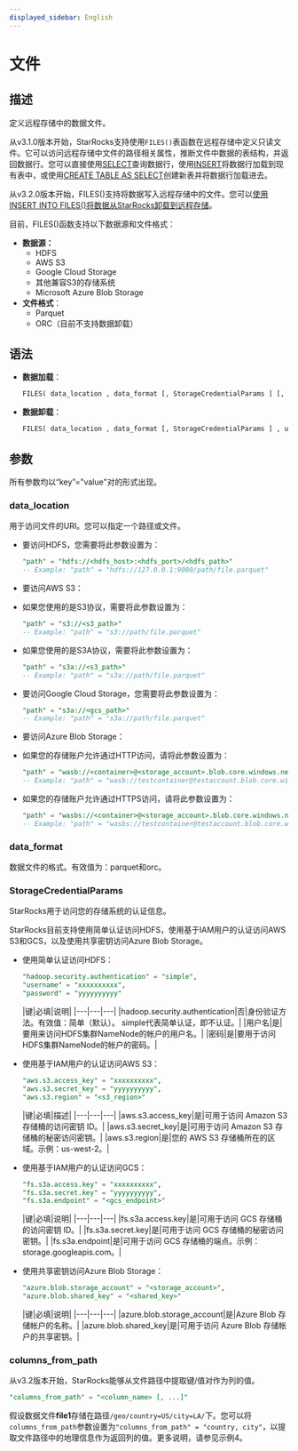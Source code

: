 ```yaml
---
displayed_sidebar: English
---
```


# 文件

## 描述

定义远程存储中的数据文件。

从v3.1.0版本开始，StarRocks支持使用`FILES()`表函数在远程存储中定义只读文件。它可以访问远程存储中文件的路径相关属性，推断文件中数据的表结构，并返回数据行。您可以直接使用[SELECT](../../sql-statements/data-manipulation/SELECT.md)查询数据行，使用[INSERT](../../sql-statements/data-manipulation/INSERT.md)将数据行加载到现有表中，或使用[CREATE TABLE AS SELECT](../../sql-statements/data-definition/CREATE_TABLE_AS_SELECT.md)创建新表并将数据行加载进去。

从v3.2.0版本开始，FILES()支持将数据写入远程存储中的文件。您可以[使用INSERT INTO FILES()将数据从StarRocks卸载到远程存储](../../../unloading/unload_using_insert_into_files.md)。

目前，FILES()函数支持以下数据源和文件格式：

- **数据源：**
  - HDFS
  - AWS S3
  - Google Cloud Storage
  - 其他兼容S3的存储系统
  - Microsoft Azure Blob Storage
- **文件格式**：
  - Parquet
  - ORC（目前不支持数据卸载）

## 语法

- **数据加载**：

  ```SQL
  FILES( data_location , data_format [, StorageCredentialParams ] [, columns_from_path ] )
  ```

- **数据卸载**：

  ```SQL
  FILES( data_location , data_format [, StorageCredentialParams ] , unload_data_param )
  ```

## 参数

所有参数均以“key”="value"对的形式出现。

### data_location

用于访问文件的URI。您可以指定一个路径或文件。

- 要访问HDFS，您需要将此参数设置为：

  ```SQL
  "path" = "hdfs://<hdfs_host>:<hdfs_port>/<hdfs_path>"
  -- Example: "path" = "hdfs://127.0.0.1:9000/path/file.parquet"
  ```

- 要访问AWS S3：

-   如果您使用的是S3协议，需要将此参数设置为：

    ```SQL
    "path" = "s3://<s3_path>"
    -- Example: "path" = "s3://path/file.parquet"
    ```

-   如果您使用的是S3A协议，需要将此参数设置为：

    ```SQL
    "path" = "s3a://<s3_path>"
    -- Example: "path" = "s3a://path/file.parquet"
    ```

- 要访问Google Cloud Storage，您需要将此参数设置为：

  ```SQL
  "path" = "s3a://<gcs_path>"
  -- Example: "path" = "s3a://path/file.parquet"
  ```

- 要访问Azure Blob Storage：

-   如果您的存储账户允许通过HTTP访问，请将此参数设置为：

    ```SQL
    "path" = "wasb://<container>@<storage_account>.blob.core.windows.net/<blob_path>"
    -- Example: "path" = "wasb://testcontainer@testaccount.blob.core.windows.net/path/file.parquet"
    ```

-   如果您的存储账户允许通过HTTPS访问，请将此参数设置为：

    ```SQL
    "path" = "wasbs://<container>@<storage_account>.blob.core.windows.net/<blob_path>"
    -- Example: "path" = "wasbs://testcontainer@testaccount.blob.core.windows.net/path/file.parquet"
    ```

### data_format

数据文件的格式。有效值为：parquet和orc。

### StorageCredentialParams

StarRocks用于访问您的存储系统的认证信息。

StarRocks目前支持使用简单认证访问HDFS，使用基于IAM用户的认证访问AWS S3和GCS，以及使用共享密钥访问Azure Blob Storage。

- 使用简单认证访问HDFS：

  ```SQL
  "hadoop.security.authentication" = "simple",
  "username" = "xxxxxxxxxx",
  "password" = "yyyyyyyyyy"
  ```

  |键|必填|说明|
|---|---|---|
  |hadoop.security.authentication|否|身份验证方法。有效值：简单（默认）。 simple代表简单认证，即不认证。|
  |用户名|是|要用来访问HDFS集群NameNode的帐户的用户名。|
  |密码|是|要用于访问HDFS集群NameNode的帐户的密码。|

- 使用基于IAM用户的认证访问AWS S3：

  ```SQL
  "aws.s3.access_key" = "xxxxxxxxxx",
  "aws.s3.secret_key" = "yyyyyyyyyy",
  "aws.s3.region" = "<s3_region>"
  ```

  |键|必填|描述|
|---|---|---|
  |aws.s3.access_key|是|可用于访问 Amazon S3 存储桶的访问密钥 ID。|
  |aws.s3.secret_key|是|可用于访问 Amazon S3 存储桶的秘密访问密钥。|
  |aws.s3.region|是|您的 AWS S3 存储桶所在的区域。示例：us-west-2。|

- 使用基于IAM用户的认证访问GCS：

  ```SQL
  "fs.s3a.access.key" = "xxxxxxxxxx",
  "fs.s3a.secret.key" = "yyyyyyyyyy",
  "fs.s3a.endpoint" = "<gcs_endpoint>"
  ```

  |键|必填|说明|
|---|---|---|
  |fs.s3a.access.key|是|可用于访问 GCS 存储桶的访问密钥 ID。|
  |fs.s3a.secret.key|是|可用于访问 GCS 存储桶的秘密访问密钥。|
  |fs.s3a.endpoint|是|可用于访问 GCS 存储桶的端点。示例：storage.googleapis.com。|

- 使用共享密钥访问Azure Blob Storage：

  ```SQL
  "azure.blob.storage_account" = "<storage_account>",
  "azure.blob.shared_key" = "<shared_key>"
  ```

  |键|必填|说明|
|---|---|---|
  |azure.blob.storage_account|是|Azure Blob 存储帐户的名称。|
  |azure.blob.shared_key|是|可用于访问 Azure Blob 存储帐户的共享密钥。|

### columns_from_path

从v3.2版本开始，StarRocks能够从文件路径中提取键/值对作为列的值。

```SQL
"columns_from_path" = "<column_name> [, ...]"
```

假设数据文件**file1**存储在路径`/geo/country=US/city=LA/`下。您可以将`columns_from_path`参数设置为`"columns_from_path" = "country, city"`，以提取文件路径中的地理信息作为返回列的值。更多说明，请参见示例4。

<!--

### schema_detect

From v3.2 onwards, FILES() supports automatic schema detection and unionization of the same batch of data files. StarRocks first detects the schema of the data by sampling certain data rows of a random data file in the batch. Then, StarRocks unionizes the columns from all the data files in the batch.

You can configure the sampling rule using the following parameters:

- `schema_auto_detect_sample_rows`: the number of data rows to scan in each sampled data file. Range: [-1, 500]. If this parameter is set to `-1`, all data rows are scanned. 
- `schema_auto_detect_sample_files`: the number of random data files to sample in each batch. Valid values: `1` (default) and `-1`. If this parameter is set to `-1`, all data files are scanned.

After the sampling, StarRocks unionizes the columns from all the data files according to these rules:

- For columns with different column names or indices, each column is identified as an individual column, and, eventually, the union of all individual columns is returned.
- For columns with the same column name but different data types, they are identified as the same column but with a more general data type. For example, if the column `col1` in file A is INT but DECIMAL in file B, DOUBLE is used in the returned column. The STRING type can be used to unionize all data types.

If StarRocks fails to unionize all the columns, it generates a schema error report that includes the error information and all the file schemas.

> **CAUTION**
>
> All data files in a single batch must be of the same file format.


### unload_data_param

从v3.2版本开始，FILES()支持定义远程存储中的可写文件，以便进行数据卸载。详细说明，请参见[Unload data using INSERT INTO FILES](../../../unloading/unload_using_insert_into_files.md)。

```sql
-- Supported from v3.2 onwards.
unload_data_param::=
    "compression" = "<compression_method>",
    "max_file_size" = "<file_size>",
    "partition_by" = "<column_name> [, ...]" 
    "single" = { "true" | "false" } 
```

|键|必填|说明|
|---|---|---|
|压缩|是|卸载数据时使用的压缩方法。有效值：uncompressed：不使用压缩算法。gzip：使用gzip压缩算法。brotli：使用Brotli压缩算法。zstd：使用Zstd压缩算法。lz4：使用LZ4压缩算法。|
|max_file_size|No|数据卸载到多个文件时每个数据文件的最大大小。默认值：1GB。单位：B、KB、MB、GB、TB 和 PB。|
|partition_by|No|用于将数据文件分区到不同存储路径的列的列表。多个列之间用逗号 (,) 分隔。 FILES()提取指定列的键/值信息，并将数据文件存储在提取的键/值对的存储路径下。如需进一步说明，请参阅示例 5。|
|single|否|是否将数据卸载到单个文件中。有效值：true：数据存储在单个数据文件中。false（默认）：如果达到 max_file_size，数据存储在多个文件中。|

> **注意事项**
> 您不能同时指定`max_file_size`和`single`。

## 使用说明

从v3.2版本开始，FILES()除了支持基本数据类型外，还支持包括ARRAY、JSON、MAP和STRUCT在内的复杂数据类型。

## 示例

示例 1: 查询数据来自AWS S3存储桶 `inserttest` 中的Parquet文件 **parquet/par-dup.parquet**:

```Plain
MySQL > SELECT * FROM FILES(
     "path" = "s3://inserttest/parquet/par-dup.parquet",
     "format" = "parquet",
     "aws.s3.access_key" = "XXXXXXXXXX",
     "aws.s3.secret_key" = "YYYYYYYYYY",
     "aws.s3.region" = "us-west-2"
);
+------+---------------------------------------------------------+
| c1   | c2                                                      |
+------+---------------------------------------------------------+
|    1 | {"1": "key", "1": "1", "111": "1111", "111": "aaaa"}    |
|    2 | {"2": "key", "2": "NULL", "222": "2222", "222": "bbbb"} |
+------+---------------------------------------------------------+
2 rows in set (22.335 sec)
```

示例 2: 将数据行从Parquet文件**parquet/insert_wiki_edit_append.parquet**插入到AWS S3存储桶`inserttest`中的表`insert_wiki_edit`中：

```Plain
MySQL > INSERT INTO insert_wiki_edit
    SELECT * FROM FILES(
        "path" = "s3://inserttest/parquet/insert_wiki_edit_append.parquet",
        "format" = "parquet",
        "aws.s3.access_key" = "XXXXXXXXXX",
        "aws.s3.secret_key" = "YYYYYYYYYY",
        "aws.s3.region" = "us-west-2"
);
Query OK, 2 rows affected (23.03 sec)
{'label':'insert_d8d4b2ee-ac5c-11ed-a2cf-4e1110a8f63b', 'status':'VISIBLE', 'txnId':'2440'}
```

示例3：创建名为`ctas_wiki_edit`的表，并将Parquet文件**parquet/insert_wiki_edit_append.parquet**中的数据行插入到AWS S3存储桶`inserttest`中的表中：

```Plain
MySQL > CREATE TABLE ctas_wiki_edit AS
    SELECT * FROM FILES(
        "path" = "s3://inserttest/parquet/insert_wiki_edit_append.parquet",
        "format" = "parquet",
        "aws.s3.access_key" = "XXXXXXXXXX",
        "aws.s3.secret_key" = "YYYYYYYYYY",
        "aws.s3.region" = "us-west-2"
);
Query OK, 2 rows affected (22.09 sec)
{'label':'insert_1a217d70-2f52-11ee-9e4a-7a563fb695da', 'status':'VISIBLE', 'txnId':'3248'}
```

示例 4: 查询数据来自Parquet文件 **/geo/country=US/city=LA/file1.parquet**（其中只包含两列 - `id` 和 `user`），并提取路径中的键/值信息作为返回的列。

```Plain
SELECT * FROM FILES(
    "path" = "hdfs://xxx.xx.xxx.xx:9000/geo/country=US/city=LA/file1.parquet",
    "format" = "parquet",
    "hadoop.security.authentication" = "simple",
    "username" = "xxxxx",
    "password" = "xxxxx",
    "columns_from_path" = "country, city"
);
+------+---------+---------+------+
| id   | user    | country | city |
+------+---------+---------+------+
|    1 | richard | US      | LA   |
|    2 | amber   | US      | LA   |
+------+---------+---------+------+
2 rows in set (3.84 sec)
```

示例5：将`sales_records`中的所有数据行作为多个Parquet文件卸载到HDFS集群的**/unload/partitioned/**路径下。这些文件根据`sales_time`列中的值存储在不同的子路径中。

```SQL
INSERT INTO 
FILES(
    "path" = "hdfs://xxx.xx.xxx.xx:9000/unload/partitioned/",
    "format" = "parquet",
    "hadoop.security.authentication" = "simple",
    "username" = "xxxxx",
    "password" = "xxxxx",
    "compression" = "lz4",
    "partition_by" = "sales_time"
)
SELECT * FROM sales_records;
```
